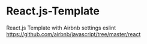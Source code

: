 # React.js-Template
React.js Template with Airbnb settings eslint
https://github.com/airbnb/javascript/tree/master/react
